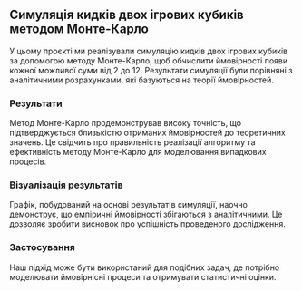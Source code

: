 ## Симуляція кидків двох ігрових кубиків методом Монте-Карло

У цьому проєкті ми реалізували симуляцію кидків двох ігрових кубиків за допомогою методу Монте-Карло, щоб обчислити ймовірності появи кожної можливої суми від 2 до 12. Результати симуляції були порівняні з аналітичними розрахунками, які базуються на теорії ймовірностей.

### Результати

Метод Монте-Карло продемонстрував високу точність, що підтверджується близькістю отриманих ймовірностей до теоретичних значень. Це свідчить про правильність реалізації алгоритму та ефективність методу Монте-Карло для моделювання випадкових процесів.

### Візуалізація результатів

Графік, побудований на основі результатів симуляції, наочно демонструє, що емпіричні ймовірності збігаються з аналітичними. Це дозволяє зробити висновок про успішність проведеного дослідження.

### Застосування

Наш підхід може бути використаний для подібних задач, де потрібно моделювати ймовірнісні процеси та отримувати статистичні оцінки.

